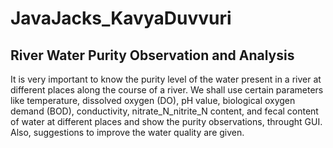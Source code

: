 # JavaJacks_KavyaDuvvuri
## River Water Purity Observation and Analysis

It is very important to know the purity level of the water present in a river at different places along the course of a river. We shall use certain parameters like temperature, dissolved oxygen (DO), pH value, biological oxygen demand (BOD), conductivity, nitrate_N_nitrite_N content, and fecal content of water at different places and show the purity observations, throught GUI. Also, suggestions to improve the water quality are given.
